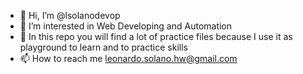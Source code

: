 - 👋 Hi, I’m @lsolanodevop
- 👀 I’m interested in Web Developing and Automation
- 🌱 In this repo you will find a lot of practice files because I use it as playground to learn and to practice skills
- 📫 How to reach me leonardo.solano.hw@gmail.com

<!---
lsolanodevop/lsolanodevop is a ✨ special ✨ repository because its `README.md` (this file) appears on your GitHub profile.
You can click the Preview link to take a look at your changes.
--->

